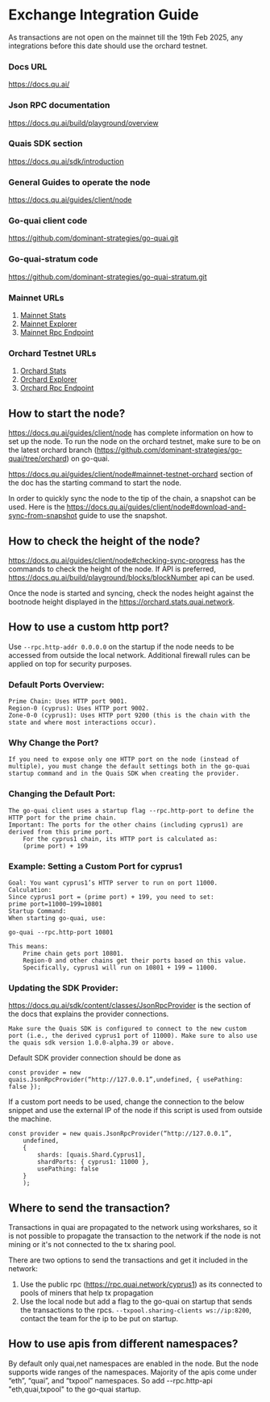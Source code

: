 # Exchange Integration Guide

As transactions are not open on the mainnet till the 19th Feb 2025, any integrations before this date should use the orchard testnet.

### Docs URL
https://docs.qu.ai/

### Json RPC documentation
https://docs.qu.ai/build/playground/overview

### Quais SDK section
https://docs.qu.ai/sdk/introduction

### General Guides to operate the node
https://docs.qu.ai/guides/client/node

### Go-quai client code
https://github.com/dominant-strategies/go-quai.git

### Go-quai-stratum code
https://github.com/dominant-strategies/go-quai-stratum.git	

### Mainnet URLs

1. [Mainnet Stats](https://stats.quai.network)
2. [Mainnet Explorer](https://quaiscan.io)
3. [Mainnet Rpc Endpoint](https://rpc.quai.network/cyprus1)

### Orchard Testnet URLs

1. [Orchard Stats](https://orchard.stats.quai.network)
2. [Orchard Explorer](https://orchard.quaiscan.io)
3. [Orchard Rpc Endpoint](https://orchard.rpc.quai.network/cyprus1)


## How to start the node? 

https://docs.qu.ai/guides/client/node has complete information on how to set up the node. To run the node on the orchard testnet, make sure to be on the latest orchard branch (https://github.com/dominant-strategies/go-quai/tree/orchard) on go-quai. 

https://docs.qu.ai/guides/client/node#mainnet-testnet-orchard section of the doc has the starting command to start the node.

In order to quickly sync the node to the tip of the chain, a snapshot can be used. Here is the https://docs.qu.ai/guides/client/node#download-and-sync-from-snapshot guide to use the snapshot.

## How to check the height of the node?

https://docs.qu.ai/guides/client/node#checking-sync-progress has the commands to check the height of the node. If API is preferred, https://docs.qu.ai/build/playground/blocks/blockNumber api can be used. 

Once the node is started and syncing, check the nodes height against the bootnode height displayed in the https://orchard.stats.quai.network. 

## How to use a custom http port? 

Use `--rpc.http-addr 0.0.0.0` on the startup if the node needs to be accessed from outside the local network. Additional firewall rules can be applied on top for security purposes.

### Default Ports Overview:

	Prime Chain: Uses HTTP port 9001.
	Region-0 (cyprus): Uses HTTP port 9002.
	Zone-0-0 (cyprus1): Uses HTTP port 9200 (this is the chain with the state and where most interactions occur).

### Why Change the Port?

	If you need to expose only one HTTP port on the node (instead of multiple), you must change the default settings both in the go-quai startup command and in the Quais SDK when creating the provider.

### Changing the Default Port:

	The go-quai client uses a startup flag --rpc.http-port to define the HTTP port for the prime chain.
	Important: The ports for the other chains (including cyprus1) are derived from this prime port.
    	For the cyprus1 chain, its HTTP port is calculated as:
    	(prime port) + 199

### Example: Setting a Custom Port for cyprus1

	Goal: You want cyprus1’s HTTP server to run on port 11000.
	Calculation:
	Since cyprus1 port = (prime port) + 199, you need to set:
	prime port=11000−199=10801
	Startup Command:
	When starting go-quai, use:

	go-quai --rpc.http-port 10801

	This means:
    	Prime chain gets port 10801.
    	Region-0 and other chains get their ports based on this value.
    	Specifically, cyprus1 will run on 10801 + 199 = 11000.

### Updating the SDK Provider:

https://docs.qu.ai/sdk/content/classes/JsonRpcProvider is the section of the docs that explains the provider connections. 


	Make sure the Quais SDK is configured to connect to the new custom port (i.e., the derived cyprus1 port of 11000). Make sure to also use the quais sdk version 1.0.0-alpha.39 or above.

Default SDK provider connection should be done as

```{js}
const provider = new quais.JsonRpcProvider(“http://127.0.0.1”,undefined, { usePathing: false });
```

If a custom port needs to be used, change the connection to the below snippet and use the external IP of the node if this script is used from outside the machine. 

```{js}
const provider = new quais.JsonRpcProvider(“http://127.0.0.1”,
  	undefined,
  	{
    	shards: [quais.Shard.Cyprus1], 
    	shardPorts: { cyprus1: 11000 }, 
    	usePathing: false
  	}
	);
```


## Where to send the transaction?


Transactions in quai are propagated to the network using workshares, so it is not possible to propagate the transaction to the network if the node is not mining or it's not connected to the tx sharing pool. 

There are two options to send the transactions and get it included in the network:
1. Use the public rpc (https://rpc.quai.network/cyprus1) as its connected to pools of miners that help tx propagation
2. Use the local node but add a flag to the go-quai on startup that sends the transactions to the rpcs. `--txpool.sharing-clients ws://ip:8200`, contact the team for the ip to be put on startup.

## How to use apis from different namespaces?

By default only quai,net namespaces are enabled in the node. But the node supports wide ranges of the namespaces. Majority of the apis come under “eth”, “quai”, and “txpool” namespaces. So add --rpc.http-api "eth,quai,txpool" to the go-quai startup. 
